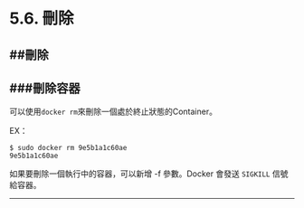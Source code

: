 # 5.6. 刪除

##刪除
---
###刪除容器
---
可以使用```docker rm```來刪除一個處於終止狀態的Container。

EX：

```
$ sudo docker rm 9e5b1a1c60ae
9e5b1a1c60ae
```
如果要刪除一個執行中的容器，可以新增 -f 參數。Docker 會發送 ```SIGKILL``` 信號給容器。

---